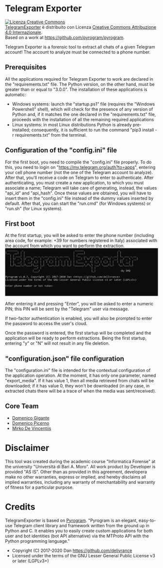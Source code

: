 # Telegram Exporter

<a rel="license" href="http://creativecommons.org/licenses/by/4.0/"><img alt="Licenza Creative Commons" style="border-width:0" src="https://i.creativecommons.org/l/by/4.0/88x31.png" /></a><br /><span xmlns:dct="http://purl.org/dc/terms/" property="dct:title"><a xmlns:cc="http://creativecommons.org/ns#" href="https://github.com/TheF3n1x/TelegramExporter" property="cc:attributionName" rel="cc:attributionURL">TelegramExporter</a> è distribuito con Licenza <a rel="license" href="http://creativecommons.org/licenses/by/4.0/">Creative Commons Attribuzione 4.0 Internazionale</a>.<br />Based on a work at <a xmlns:dct="http://purl.org/dc/terms/" href="https://github.com/pyrogram/pyrogram" rel="dct:source">https://github.com/pyrogram/pyrogram</a>.

Telegram Exporter is a forensic tool to extract all chats of a given Telegram account!
The account to analyze must be connected to a phone number.

## Prerequisites
All the applications required for Telegram Exporter to work are declared in the "requirements.txt" file. 
The Python version, on the other hand, must be greater than or equal to "3.0.0".
The installation of these applications is automatic:
- Windows systems: launch the "startup.ps1" file (requires the "Windows Powershell" shell), which will check for the presence of any version of Python and, if it matches the one declared in the "requirements.txt" file, proceeds with the installation of all the remaining required applications
- Linux systems: in most Linux distributions Python is already pre-installed; consequently, it is sufficient to run the command "pip3 install -r requirements.txt" from the terminal.

## Configuration of the "config.ini" file
For the first boot, you need to compile the "config.ini" file properly.
To do this, you need to login on "https://my.telegram.org/auth?to=apps", entering your cell phone number (not the one of the Telegram account to analyze). 
After that, you'll receive a code on Telegram to enter to authenticate.
After authenticating, you must create a new application, to which you must associate a name; Telegram will take care of generating, instead, the values "api_id" and "api_hash".
Once these values are obtained, you will have to insert them in the "config.ini" file instead of the dummy values inserted by default.
After that, you can start the "run.cmd" (for Windows systems) or "run.sh" (for Linux systems).

## First boot
At the first startup, you will be asked to enter the phone number (including area code, for example: +39 for numbers registered in Italy) associated with the account from which you want to perform the extraction.
<img src="./documentation/images/enter_phone_number.png">
 
After entering it and pressing "Enter", you will be asked to enter a numeric PIN; this PIN will be sent by the "Telegram" user via message.
 
If two-factor authentication is enabled, you will also be prompted to enter the password to access the user's cloud.
 
Once the password is entered, the first startup will be completed and the application will be ready to perform extractions. Being the first startup, entering "y" or "N" will not result in any file deletion.

## "configuration.json" file configuration
The "configuration.ini" file is intended for the contextual configuration of the application operation.
At the moment, it has only one parameter, named "export_media". If it has value 1, then all media retrieved from chats will be downloaded; if it has value 0, they won't be downloaded (in any case, in extracted chats there will be a trace of when the media was sent/received).

## Core Team

- [Domenico Gigante](https://github.com/Domy976)
- [Domenico Picerno](https://github.com/Davaaam)
- [Mirko De Vincentiis](https://github.com/TheF3n1x)

# Disclaimer
This tool was created during the academic course "Informatica Forense" at the university "Università di Bari A. Moro".
All work product by Developer is provided "AS IS". Other than as provided in this agreement, developera make no other warranties, express or implied, and hereby disclaims all implied warranties, including any warranty of merchantability and warranty of fitness for a particular purpose.

# Credits

TelegramExporter is based on [Pyrogram](https://docs.pyrogram.org/).
"Pyrogram is an elegant, easy-to-use Telegram client library and framework written from the ground up in Python and C. It enables you to easily create custom applications for both user and bot identities (bot API alternative) via the MTProto API with the Python programming language."

- Copyright (C) 2017-2020 Dan <https://github.com/delivrance>
- Licensed under the terms of the GNU Lesser General Public License v3 or later (LGPLv3+)
